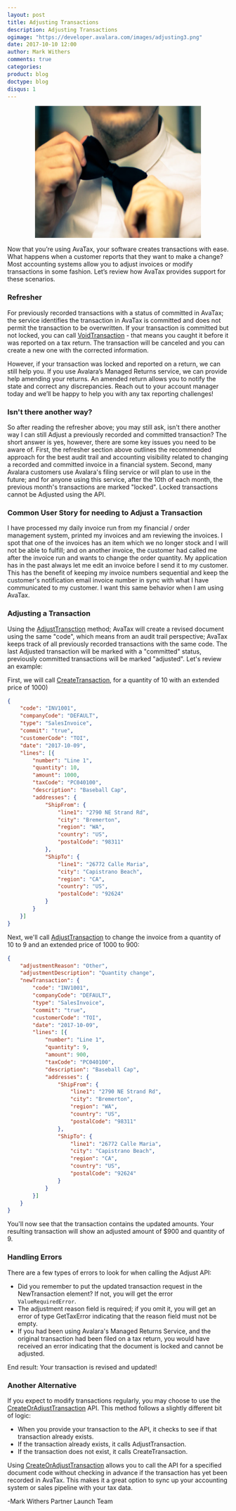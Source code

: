 ```yaml
---
layout: post
title: Adjusting Transactions
description: Adjusting Transactions
ogimage: "https://developer.avalara.com/images/adjusting3.png"
date: 2017-10-10 12:00
author: Mark Withers
comments: true
categories:
product: blog
doctype: blog
disqus: 1
---
```


<center><img src="/images/adjusting3.png" height="300" width="75%"/></center>

Now that you’re using AvaTax, your software creates transactions with ease.  What happens when a customer reports that they want to make a change?  Most accounting systems allow you to adjust invoices or modify transactions in some fashion.  Let’s review how AvaTax provides support for these scenarios.

<h3>Refresher</h3>
For previously recorded transactions with a status of committed in AvaTax; the service identifies the transaction in AvaTax is committed and does not permit the transaction to be overwritten.  If your transaction is committed but not locked, you can call <a href="">VoidTransaction</a> - that means you caught it before it was reported on a tax return. The transaction will be canceled and you can create a new one with the corrected information.

However, if your transaction was locked and reported on a return, we can still help you. If you use Avalara’s Managed Returns service, we can provide help amending your returns. An amended return allows you to notify the state and correct any discrepancies. Reach out to your account manager today and we’ll be happy to help you with any tax reporting challenges!

<h3>Isn't there another way?</h3>
So after reading the refresher above; you may still ask, isn't there another way I can still Adjust a previously recorded and committed transaction?  The short answer is yes, however, there are some key issues you need to be aware of.  First, the refresher section above outlines the recommended approach for the best audit trail and accounting visibility related to changing a recorded and committed invoice in a financial system.  Second, many Avalara customers use Avalara's filing service or will plan to use in the future; and for anyone using this service, after the 10th of each month, the previous month's transactions are marked "locked".  Locked transactions cannot be Adjusted using the API.  

<h3>Common User Story for needing to Adjust a Transaction</h3>
I have processed my daily invoice run from my financial / order management system, printed my invoices and am reviewing the invoices.  I spot that one of the invoices has an item which we no longer stock and I will not be able to fulfill; and on another invoice, the customer had called me after the invoice run and wants to change the order quantity.  My application has in the past always let me edit an invoice before I send it to my customer.  This has the benefit of keeping my invoice numbers sequential and keep the customer's notification email invoice number in sync with what I have communicated to my customer.  I want this same behavior when I am using AvaTax.

<h3>Adjusting a Transaction</h3>
Using the <a href="/api-reference/avatax/rest/v2/methods/Transactions/AdjustTransaction/">AdjustTransction</a> method; AvaTax will create a revised document using the same "code", which means from an audit trail perspective; AvaTax keeps track of all previously recorded transactions with the same code.  The last Adjusted transaction will be marked with a "committed" status, previously committed transactions will be marked "adjusted".  Let's review an example:

First, we will call <a href="/api-reference/avatax/rest/v2/methods/Transactions/CreateTransaction/">CreateTransaction</a>, for a quantity of 10 with an extended price of 1000)
```json
{
    "code": "INV1001",
    "companyCode": "DEFAULT",
    "type": "SalesInvoice",
    "commit": "true",
    "customerCode": "TOI",
    "date": "2017-10-09",
    "lines": [{
        "number": "Line 1",
        "quantity": 10,
        "amount": 1000,
        "taxCode": "PC040100",
        "description": "Baseball Cap",
        "addresses": {
            "ShipFrom": {
                "line1": "2790 NE Strand Rd",
                "city": "Bremerton",
                "region": "WA",
                "country": "US",
                "postalCode": "98311"
            },
            "ShipTo": {
                "line1": "26772 Calle Maria",
                "city": "Capistrano Beach",
                "region": "CA",
                "country": "US",
                "postalCode": "92624"
            }
        }
    }]
}
```

Next, we'll call <a href="/api-reference/avatax/rest/v2/methods/Transactions/AdjustTransaction/">AdjustTransaction</a> to change the invoice from a quantity of 10 to 9 and an extended price of 1000 to 900:
```json
{
    "adjustmentReason": "Other",
    "adjustmentDescription": "Quantity change",
    "newTransaction": {
        "code": "INV1001",
        "companyCode": "DEFAULT",
        "type": "SalesInvoice",
        "commit": "true",
        "customerCode": "TOI",
        "date": "2017-10-09",
        "lines": [{
            "number": "Line 1",
            "quantity": 9,
            "amount": 900,
            "taxCode": "PC040100",
            "description": "Baseball Cap",
            "addresses": {
                "ShipFrom": {
                    "line1": "2790 NE Strand Rd",
                    "city": "Bremerton",
                    "region": "WA",
                    "country": "US",
                    "postalCode": "98311"
                },
                "ShipTo": {
                    "line1": "26772 Calle Maria",
                    "city": "Capistrano Beach",
                    "region": "CA",
                    "country": "US",
                    "postalCode": "92624"
                }
            }
        }]
    }
}
```
You'll now see that the transaction contains the updated amounts.  Your resulting transaction will show an adjusted amount of $900 and quantity of 9.

<h3>Handling Errors</h3>
There are a few types of errors to look for when calling the Adjust API:
<ul class="normal">
    <li>Did you remember to put the updated transaction request in the NewTransaction element?  If not, you will get the error <code>ValueRequiredError</code>.</li>
    <li>The adjustment reason field is required; if you omit it, you will get an error of type GetTaxError indicating that the reason field must not be empty.</li>
    <li>If you had been using Avalara's Managed Returns Service, and the original transaction had been filed on a tax return, you would have received an error indicating that the document is locked and cannot be adjusted.</li>
</ul>
End result: Your transaction is revised and updated!

<h3>Another Alternative</h3>
If you expect to modify transactions regularly, you may choose to use the <a href="/api-reference/avatax/rest/v2/methods/Transactions/CreateOrAdjustTransaction/">CreateOrAdjustTransaction</a> API.  This method follows a slightly different bit of logic:
<ul class="normal">
    <li>When you provide your transaction to the API, it checks to see if that transaction already exists.</li>
    <li>If the transaction already exists, it calls AdjustTransaction.</li>
    <li>If the transaction does not exist, it calls CreateTransaction.</li>
</ul>

Using <a href="/api-reference/avatax/rest/v2/methods/Transactions/CreateOrAdjustTransaction/">CreateOrAdjustTransaction</a> allows you to call the API for a specified document code without checking in advance if the transaction has yet been recorded in AvaTax.  This makes it a great option to sync up your accounting system or sales pipeline with your tax data.

-Mark Withers Partner Launch Team